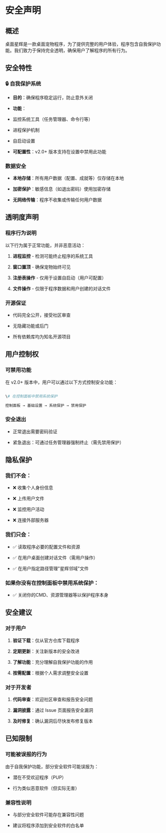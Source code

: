 # 安全声明



## 概述



桌面星辉是一款桌面宠物程序，为了提供完整的用户体验，程序包含自我保护功能。我们致力于保持完全透明，确保用户了解程序的所有行为。



## 安全特性



### 🔒 自我保护系统

- **目的**：确保程序稳定运行，防止意外关闭

- **功能**：

 - 监控系统工具（任务管理器、命令行等）

 - 进程保护机制

 - 自启动设置

- **可配置性**：v2.0+ 版本支持在设置中禁用此功能



### 数据安全

- **本地存储**：所有用户数据（配置、成就等）仅存储在本地

- **加密保护**：敏感信息（如退出密码）使用加密存储

- **无网络传输**：程序不收集或传输任何用户数据



## 透明度声明



### 程序行为说明

以下行为属于正常功能，并非恶意活动：



1. **进程监控** - 检测可能终止程序的系统工具
2. **窗口置顶** - 确保宠物始终可见

3. **注册表操作** - 仅用于设置自启动（用户可配置）

4. **文件操作** - 仅限于程序数据和用户创建的对话文件



### 开源保证

- 代码完全公开，接受社区审查

- 无隐藏功能或后门

- 所有依赖库均为知名开源项目



## 用户控制权



### 可禁用功能

在 v2.0+ 版本中，用户可以通过以下方式控制安全功能：



```python

\# 在控制面板中禁用系统保护

控制面板 → 基础设置 → 系统保护 → 禁用保护

```



### 安全退出

- 正常退出需要密码验证

- 紧急退出：可通过任务管理器强制终止（需先禁用保护）



## 隐私保护



### 我们不会：

- ❌ 收集个人身份信息

- ❌ 上传用户文件

- ❌ 监控用户活动

- ❌ 连接外部服务器



### 我们只会：

- ✅ 读取程序必要的配置文件和资源

- ✅ 在用户桌面创建对话文件（需用户操作）

- ✅ 在用户指定路径管理"星辉邻域"文件

### 如果你没有在控制面板中禁用系统保护：
- ✅ 关闭你的CMD、资源管理器等以保护程序本身



## 安全建议



### 对于用户

1. **验证下载**：仅从官方仓库下载程序

2. **定期更新**：关注新版本的安全改进

3. **了解功能**：充分理解自我保护功能的作用

4. **按需配置**：根据个人需求调整安全设置



### 对于开发者

1. **代码审查**：欢迎社区审查和报告安全问题

2. **漏洞披露**：通过 Issue 页面报告安全漏洞

3. **及时修复**：确认漏洞后尽快发布修复版本



## 已知限制



### 可能被误报的行为

由于自我保护功能，部分安全软件可能误报为：

- 潜在不受欢迎程序（PUP）

- 行为类似恶意软件（但实际无害）



### 兼容性说明

- 与部分安全软件可能存在兼容性问题

- 建议将程序添加到安全软件的白名单



